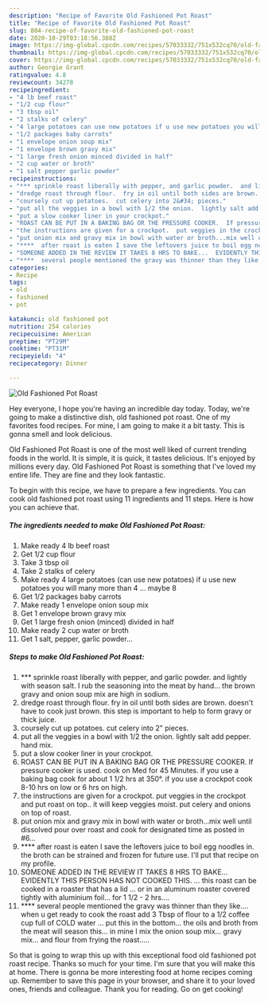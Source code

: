 ```yaml
---
description: "Recipe of Favorite Old Fashioned Pot Roast"
title: "Recipe of Favorite Old Fashioned Pot Roast"
slug: 804-recipe-of-favorite-old-fashioned-pot-roast
date: 2020-10-29T03:18:56.388Z
image: https://img-global.cpcdn.com/recipes/57033332/751x532cq70/old-fashioned-pot-roast-recipe-main-photo.jpg
thumbnail: https://img-global.cpcdn.com/recipes/57033332/751x532cq70/old-fashioned-pot-roast-recipe-main-photo.jpg
cover: https://img-global.cpcdn.com/recipes/57033332/751x532cq70/old-fashioned-pot-roast-recipe-main-photo.jpg
author: Georgie Grant
ratingvalue: 4.8
reviewcount: 34278
recipeingredient:
- "4 lb beef roast"
- "1/2 cup flour"
- "3 tbsp oil"
- "2 stalks of celery"
- "4 large potatoes can use new potatoes if u use new potatoes you will many more than 4   maybe 8"
- "1/2 packages baby carrots"
- "1 envelope onion soup mix"
- "1 envelope brown gravy mix"
- "1 large fresh onion minced divided in half"
- "2 cup water or broth"
- "1 salt pepper garlic powder"
recipeinstructions:
- "*** sprinkle roast liberally with pepper, and garlic powder.  and lightly with season salt.  I rub the seasoning into the meat by hand...  the brown gravy and onion soup mix are high in sodium."
- "dredge roast through flour.  fry in oil until both sides are brown.  doesn&#39;t have to cook just brown.  this step is important to help to form gravy or thick juice."
- "coursely cut up potatoes.  cut celery into 2&#34; pieces."
- "put all the veggies in a bowl with 1/2 the onion.  lightly salt add pepper. hand mix."
- "put a slow cooker liner in your crockpot."
- "ROAST CAN BE PUT IN A BAKING BAG OR THE PRESSURE COOKER.  If pressure cooker is used.  cook on Med for 45 Minutes.  if you use a baking bag cook for about 1 1/2 hrs at 350°.  if you use a crockpot cook 8-10 hrs on low or 6 hrs on high."
- "the instructions are given for a crockpot.  put veggies in the crockpot and put roast on top.. it will keep veggies moist. put celery and onions on top of roast."
- "put onion mix and gravy mix in bowl with water or broth...mix well until dissolved  pour over roast and cook for designated time as posted in #6..."
- "****  after roast is eaten I save the leftovers juice to boil egg noodles in.  the broth can be strained and frozen for future use. I&#39;ll put that recipe on my profile."
- "SOMEONE ADDED IN THE REVIEW IT TAKES 8 HRS TO BAKE...  EVIDENTLY THIS PERSON HAS NOT COOKED THIS. ... this roast can be cooked in a roaster that has a lid ... or in an aluminum roaster covered tightly with aluminium foil... for 1 1/2 - 2 hrs...."
- "****  several people mentioned the gravy was thinner than they like....  when u get ready to cook the roast add 3 Tbsp of flour to a 1/2 coffee cup full of COLD water ...  put this in the bottom...  the oils and broth from the meat will season this...  in mine I mix the onion soup mix... gravy mix...  and flour from frying the roast....."
categories:
- Recipe
tags:
- old
- fashioned
- pot

katakunci: old fashioned pot 
nutrition: 254 calories
recipecuisine: American
preptime: "PT29M"
cooktime: "PT31M"
recipeyield: "4"
recipecategory: Dinner

---
```



![Old Fashioned Pot Roast](https://img-global.cpcdn.com/recipes/57033332/751x532cq70/old-fashioned-pot-roast-recipe-main-photo.jpg)

Hey everyone, I hope you're having an incredible day today. Today, we're going to make a distinctive dish, old fashioned pot roast. One of my favorites food recipes. For mine, I am going to make it a bit tasty. This is gonna smell and look delicious.

Old Fashioned Pot Roast is one of the most well liked of current trending foods in the world. It is simple, it is quick, it tastes delicious. It's enjoyed by millions every day. Old Fashioned Pot Roast is something that I've loved my entire life. They are fine and they look fantastic.




To begin with this recipe, we have to prepare a few ingredients. You can cook old fashioned pot roast using 11 ingredients and 11 steps. Here is how you can achieve that.

<!--inarticleads1-->

##### The ingredients needed to make Old Fashioned Pot Roast:

1. Make ready 4 lb beef roast
1. Get 1/2 cup flour
1. Take 3 tbsp oil
1. Take 2 stalks of celery
1. Make ready 4 large potatoes (can use new potatoes) if u use new potatoes you will many more than 4  ... maybe 8
1. Get 1/2 packages baby carrots
1. Make ready 1 envelope onion soup mix
1. Get 1 envelope brown gravy mix
1. Get 1 large fresh onion (minced) divided in half
1. Make ready 2 cup water or broth
1. Get 1 salt, pepper, garlic powder...




<!--inarticleads2-->

##### Steps to make Old Fashioned Pot Roast:

1. *** sprinkle roast liberally with pepper, and garlic powder.  and lightly with season salt.  I rub the seasoning into the meat by hand...  the brown gravy and onion soup mix are high in sodium.
1. dredge roast through flour.  fry in oil until both sides are brown.  doesn&#39;t have to cook just brown.  this step is important to help to form gravy or thick juice.
1. coursely cut up potatoes.  cut celery into 2&#34; pieces.
1. put all the veggies in a bowl with 1/2 the onion.  lightly salt add pepper. hand mix.
1. put a slow cooker liner in your crockpot.
1. ROAST CAN BE PUT IN A BAKING BAG OR THE PRESSURE COOKER.  If pressure cooker is used.  cook on Med for 45 Minutes.  if you use a baking bag cook for about 1 1/2 hrs at 350°.  if you use a crockpot cook 8-10 hrs on low or 6 hrs on high.
1. the instructions are given for a crockpot.  put veggies in the crockpot and put roast on top.. it will keep veggies moist. put celery and onions on top of roast.
1. put onion mix and gravy mix in bowl with water or broth...mix well until dissolved  pour over roast and cook for designated time as posted in #6...
1. ****  after roast is eaten I save the leftovers juice to boil egg noodles in.  the broth can be strained and frozen for future use. I&#39;ll put that recipe on my profile.
1. SOMEONE ADDED IN THE REVIEW IT TAKES 8 HRS TO BAKE...  EVIDENTLY THIS PERSON HAS NOT COOKED THIS. ... this roast can be cooked in a roaster that has a lid ... or in an aluminum roaster covered tightly with aluminium foil... for 1 1/2 - 2 hrs....
1. ****  several people mentioned the gravy was thinner than they like....  when u get ready to cook the roast add 3 Tbsp of flour to a 1/2 coffee cup full of COLD water ...  put this in the bottom...  the oils and broth from the meat will season this...  in mine I mix the onion soup mix... gravy mix...  and flour from frying the roast.....




So that is going to wrap this up with this exceptional food old fashioned pot roast recipe. Thanks so much for your time. I'm sure that you will make this at home. There is gonna be more interesting food at home recipes coming up. Remember to save this page in your browser, and share it to your loved ones, friends and colleague. Thank you for reading. Go on get cooking!
